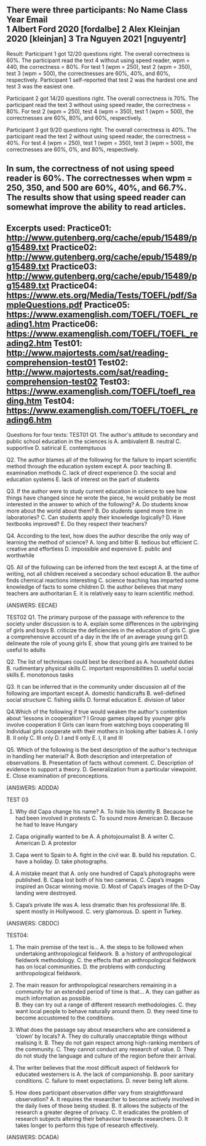 There were three participants:
No  Name        Class Year      Email  
1   Albert Ford    2020        [fordalbe]
2   Alex Kleinjan  2020        [kleinjan]
3   Tra Nguyen     2021        [nguyentr]
--------------------------------------------------------------------------------
Result:
Participant 1 got 12/20 questions right. The overall correctness is 60%.
The participant read the text 4 without using speed reader, wpm = 440,
the correctness = 80%. For test 1 (wpm = 250), test 2 (wpm = 350),
test 3 (wpm = 500), the correctnesses are 60%, 40%, and 60%, respectively.
Participant 1 self-reported that test 2 was the hardest one and
test 3 was the easiest one.

Participant 2 got 14/20 questions right. The overall correctness is 70%. The
participant read the text 3 without using speed reader, the correctness = 80%.
For test 2 (wpm = 250), test 4 (wpm = 350), test 1 (wpm = 500), the  
correctnesses are 60%, 80%, and 60%, respectively. 

Participant 3 got 9/20 questions right. The overall correctness is 40%. The
participant read the text 2 without using speed reader, the correctness = 40%.
For test 4 (wpm = 250), test 1 (wpm = 350), test 3 (wpm = 500), the  
correctnesses are 60%, 0%, and 80%, respectively.

In sum, the correctness of not using speed reader is 60%.
The correctnesses when wpm = 250, 350, and 500 are 60%, 40%, and 66.7%.
The results show that using speed reader can somewhat improve the ability
to read articles.
--------------------------------------------------------------------------------
Excerpts used:
Practice01:  http://www.gutenberg.org/cache/epub/15489/pg15489.txt
Practice02:  http://www.gutenberg.org/cache/epub/15489/pg15489.txt
Practice03:  http://www.gutenberg.org/cache/epub/15489/pg15489.txt
Practice04:  https://www.ets.org/Media/Tests/TOEFL/pdf/SampleQuestions.pdf
Practice05:  https://www.examenglish.com/TOEFL/TOEFL_reading1.htm
Practice06:	 https://www.examenglish.com/TOEFL/TOEFL_reading2.htm
Test01:      http://www.majortests.com/sat/reading-comprehension-test01
Test02:      http://www.majortests.com/sat/reading-comprehension-test02
Test03:      https://www.examenglish.com/TOEFL/toefl_reading.htm
Test04:	     https://www.examenglish.com/TOEFL/TOEFL_reading6.htm
--------------------------------------------------------------------------------
Questions for four texts:
TEST01
Q1. The author's attitude to secondary and public school education
in the sciences is
A. ambivalent
B. neutral
C. supportive
D. satirical
E. contemptuous

Q2. The author blames all of the following for the failure to
impart scientific method through the education system except
A. poor teaching
B. examination methods
C. lack of direct experience
D. the social and education systems
E. lack of interest on the part of students

Q3. If the author were to study current education in science
to see how things have changed since he wrote the piece,
he would probably be most interested in the answer to which of the following?
A. Do students know more about the world about them?
B. Do students spend more time in laboratories?
C. Can students apply their knowledge logically?
D. Have textbooks improved?
E. Do they respect their teachers?

Q4. According to the text, how does the author describe the only
way of learning the method of science?
A. long and bitter
B. tedious but efficient
C. creative and effortless
D. impossible and expensive
E. public and worthwhile

Q5. All of the following can be inferred from the text except
A. at the time of writing, not all children received
a secondary school education
B. the author finds chemical reactions interesting
C. science teaching has imparted some knowledge of facts to some children
D. the author believes that many teachers are authoritarian
E. it is relatively easy to learn scientific method.

(ANSWERS: EECAE)

TEST02
Q1. The primary purpose of the passage with reference to the society under
discussion is to
A. explain some differences in the upbringing of girls and boys
B. criticize the deficiencies in the education of girls
C. give a comprehensive account of a day in the life of an average young girl
D. delineate the role of young girls
E. show that young girls are trained to be useful to adults

Q2. The list of techniques could best be described as
A. household duties
B. rudimentary physical skills
C. important responsibilities
D. useful social skills
E. monotonous tasks

Q3. It can be inferred that in the community under discussion
all of the following are important except
A. domestic handicrafts
B. well-defined social structure
C. fishing skills
D. formal education
E. division of labor

Q4.Which of the following if true would weaken the author's contention
about 'lessons in cooperation'?
I Group games played by younger girls involve cooperation
II Girls can learn from watching boys cooperating
III Individual girls cooperate with their mothers in looking after babies
A. I only
B. II only
C. III only
D. I and II only
E. I, II and III

Q5. Which of the following is the best description of the author's
technique in handling her material?
A. Both description and interpretation of observations.
B. Presentation of facts without comment.
C. Description of evidence to support a theory.
D. Generalization from a particular viewpoint.
E. Close examination of preconceptions.

(ANSWERS: ADDDA)

TEST 03
1. Why did Capa change his name?
A. To hide his identity
B. Because he had been involved in protests
C. To sound more American
D. Because he had to leave Hungary

2. Capa originally wanted to be
A. A photojournalist
B. A writer
C. American
D. A protestor

3. Capa went to Spain to
A. fight in the civil war.
B. build his reputation.
C. have a holiday.
D. take photographs.

4. A mistake meant that
A. only one hundred of Capa’s photographs were published.
B. Capa lost both of his two cameras.
C. Capa’s images inspired an Oscar winning movie.
D. Most of Capa’s images of the D-Day landing were destroyed.

5. Capa’s private life was
A. less dramatic than his professional life.
B. spent mostly in Hollywood.
C. very glamorous.
D. spent in Turkey.

(ANSWERS: CBDDC)

TEST04:

1. The main premise of the text is…
A. the steps to be followed when undertaking anthropological fieldwork.
B. a history of anthropological fieldwork methodology.
C. the effects that an anthropological fieldwork has on local communities.
D. the problems with conducting anthropological fieldwork.

2. The main reason for anthropological researchers remaining
in a community for an extended period of time is that…
A. they can gather as much information as possible.  
B. they can try out a range of different research methodologies.
C. they want local people to behave naturally around them.
D. they need time to become accustomed to the conditions.

3. What does the passage say about researchers who are considered
a ‘clown’ by locals?
A. They do culturally unacceptable things without realising it.
B. They do not gain respect among high-ranking members of the community.
C. They cannot conduct any research of value.
D. They do not study the language and culture of the region
before their arrival.

4. The writer believes that the most difficult aspect of fieldwork for educated westerners is
A. the lack of companionship.
B. poor sanitary conditions.
C. failure to meet expectations.
D. never being left alone.

5. How does participant observation differ vary from straightforward observation?
A. It requires the researcher to become actively involved in the daily lives of those being studied.
B. It allows the subjects of the research a greater degree of privacy.
C. It eradicates the problem of research subjects altering their behaviour towards researchers.
D. It takes longer to perform this type of research effectively.

(ANSWERS: DCADA)
